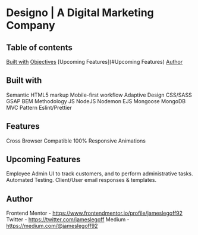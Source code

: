 #  Designo | A Digital Marketing Company

## Table of contents
[Built with](#built-with)
[Objectives](#objectives)
[Upcoming Features](#Upcoming Features)
[Author](#author)

## Built with
Semantic HTML5 markup
Mobile-first workflow
Adaptive Design
CSS/SASS
GSAP
BEM Methodology
JS
NodeJS
Nodemon
EJS
Mongoose
MongoDB
MVC Pattern
Eslint/Prettier

## Features
Cross Browser Compatible 
100% Responsive
Animations

## Upcoming Features
Employee Admin UI to track customers, and to perform administrative tasks.
Automated Testing.
Client/User email responses & templates.

## Author

Frontend Mentor - https://www.frontendmentor.io/profile/jameslegoff92
Twitter - https://twitter.com/jameslegoff
Medium - https://medium.com/@jameslegoff92
